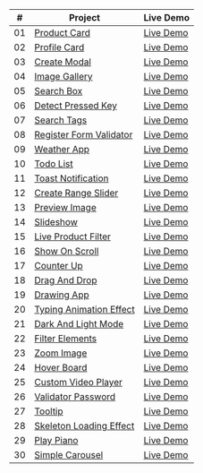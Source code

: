 |  #  | Project                                                                                                                | Live Demo                                                                        |
| :-: | ---------------------------------------------------------------------------------------------------------------------- | -------------------------------------------------------------------------------- |
| 01  | [Product Card](https://github.com/namndwebdev/html-css-js-thuc-chien/tree/main/Product%20Card)                         | [Live Demo](https://www.nodemy.vn/projects/html-css-js/product-card/)            |
| 02  | [Profile Card](https://github.com/namndwebdev/html-css-js-thuc-chien/tree/main/Profile%20Card)                         | [Live Demo](https://www.nodemy.vn/projects/html-css-js/profile-card/)            |
| 03  | [Create Modal](https://github.com/namndwebdev/html-css-js-thuc-chien/tree/main/Create%20Modal)                         | [Live Demo](https://www.nodemy.vn/projects/html-css-js/create-modal/)            |
| 04  | [Image Gallery](https://github.com/namndwebdev/html-css-js-thuc-chien/tree/main/Image%20Gallery)                       | [Live Demo](https://www.nodemy.vn/projects/html-css-js/image-gallery/)           |
| 05  | [Search Box](https://github.com/namndwebdev/html-css-js-thuc-chien/tree/main/Search%20Box)                             | [Live Demo](https://www.nodemy.vn/projects/html-css-js/search-box/)              |
| 06  | [Detect Pressed Key](https://github.com/namndwebdev/html-css-js-thuc-chien/tree/main/Detect%20Pressed%20Key)           | [Live Demo](https://www.nodemy.vn/projects/html-css-js/detect-pressed-key/)      |
| 07  | [Search Tags](https://github.com/namndwebdev/html-css-js-thuc-chien/tree/main/Search%20Tags)                           | [Live Demo](https://www.nodemy.vn/projects/html-css-js/search-tags/)             |
| 08  | [Register Form Validator](https://github.com/namndwebdev/html-css-js-thuc-chien/tree/main/Register%20Form%20Validator) | [Live Demo](https://www.nodemy.vn/projects/html-css-js/register-form-validator/) |
| 09  | [Weather App](https://github.com/namndwebdev/html-css-js-thuc-chien/tree/main/Weather%20App)                           | [Live Demo](https://www.nodemy.vn/projects/html-css-js/weather-app/)             |
| 10  | [Todo List](https://github.com/namndwebdev/html-css-js-thuc-chien/tree/main/Todo%20List)                               | [Live Demo](https://www.nodemy.vn/projects/html-css-js/todo-list/)               |
| 11  | [Toast Notification](https://github.com/namndwebdev/html-css-js-thuc-chien/tree/main/Toast%20Notification)             | [Live Demo](https://www.nodemy.vn/projects/html-css-js/toast-notification/)      |
| 12  | [Create Range Slider](https://github.com/namndwebdev/html-css-js-thuc-chien/tree/main/Create%20Range%20Slider)         | [Live Demo](https://www.nodemy.vn/projects/html-css-js/create-range-slider/)     |
| 13  | [Preview Image](https://github.com/namndwebdev/html-css-js-thuc-chien/tree/main/Preview%20Image)                       | [Live Demo](https://www.nodemy.vn/projects/html-css-js/preview-image/)           |
| 14  | [Slideshow](https://github.com/namndwebdev/html-css-js-thuc-chien/tree/main/Slideshow)                                 | [Live Demo](https://www.nodemy.vn/projects/html-css-js/slideshow/)               |
| 15  | [Live Product Filter](https://github.com/namndwebdev/html-css-js-thuc-chien/tree/main/Live%20Product%20Filter)         | [Live Demo](https://www.nodemy.vn/projects/html-css-js/live-product-filter/)     |
| 16  | [Show On Scroll](https://github.com/namndwebdev/html-css-js-thuc-chien/tree/main/Show%20On%20Scroll)                   | [Live Demo](https://www.nodemy.vn/projects/html-css-js/show-on-scroll/)          |
| 17  | [Counter Up](https://github.com/namndwebdev/html-css-js-thuc-chien/tree/main/Counter%20Up)                             | [Live Demo](https://www.nodemy.vn/projects/html-css-js/counter-up/)              |
| 18  | [Drag And Drop](https://github.com/namndwebdev/html-css-js-thuc-chien/tree/main/Drag%20And%20Drop)                     | [Live Demo](https://www.nodemy.vn/projects/html-css-js/drag-and-drop/)           |
| 19  | [Drawing App](https://github.com/namndwebdev/html-css-js-thuc-chien/tree/main/Drawing%20App)                           | [Live Demo](https://www.nodemy.vn/projects/html-css-js/drawing-app/)             |
| 20  | [Typing Animation Effect](https://github.com/namndwebdev/html-css-js-thuc-chien/tree/main/Typing%20Animation%20Effect) | [Live Demo](https://www.nodemy.vn/projects/html-css-js/typing-animation-effect/) |
| 21  | [Dark And Light Mode](https://github.com/namndwebdev/html-css-js-thuc-chien/tree/main/Dark%20And%20Light%20Mode)       | [Live Demo](https://www.nodemy.vn/projects/html-css-js/dark-and-light-mode/)     |
| 22  | [Filter Elements](https://github.com/namndwebdev/html-css-js-thuc-chien/tree/main/Filter%20Elements)                   | [Live Demo](https://www.nodemy.vn/projects/html-css-js/filter-elements/)         |
| 23  | [Zoom Image](https://github.com/namndwebdev/html-css-js-thuc-chien/tree/main/Zoom%20Image)                             | [Live Demo](https://www.nodemy.vn/projects/html-css-js/zoom-image/)              |
| 24  | [Hover Board](https://github.com/namndwebdev/html-css-js-thuc-chien/tree/main/Hover%20Board)                           | [Live Demo](https://www.nodemy.vn/projects/html-css-js/hover-board/)             |
| 25  | [Custom Video Player](https://github.com/namndwebdev/html-css-js-thuc-chien/tree/main/Custom%20Video%20Player)         | [Live Demo](https://www.nodemy.vn/projects/html-css-js/custom-video-player/)     |
| 26  | [Validator Password](https://github.com/namndwebdev/html-css-js-thuc-chien/tree/main/Vaidator%20Password)              | [Live Demo](https://www.nodemy.vn/projects/html-css-js/validator-password/)      |
| 27  | [Tooltip](https://github.com/namndwebdev/html-css-js-thuc-chien/tree/main/Tooltip)                                     | [Live Demo](https://www.nodemy.vn/projects/html-css-js/tooltip/)                 |
| 28  | [Skeleton Loading Effect](https://github.com/namndwebdev/html-css-js-thuc-chien/tree/main/Skeleton%20Loading%20Effect) | [Live Demo](https://www.nodemy.vn/projects/html-css-js/skeleton-loading-effect/) |
| 29  | [Play Piano](https://github.com/namndwebdev/html-css-js-thuc-chien/tree/main/Play%20Piano)                             | [Live Demo](https://www.nodemy.vn/projects/html-css-js/play-piano/)              |
| 30  | [Simple Carousel](https://github.com/namndwebdev/html-css-js-thuc-chien/tree/main/Simple%20Carousel)                   | [Live Demo](https://www.nodemy.vn/projects/html-css-js/simple-carousel/)         |
